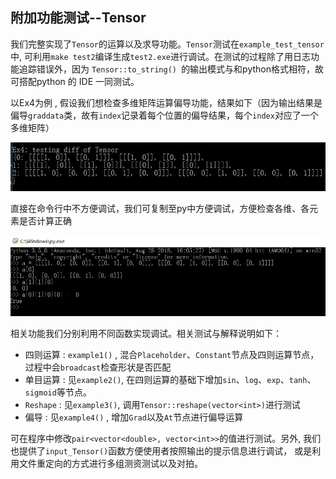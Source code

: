 ## 附加功能测试--Tensor 

我们完整实现了```Tensor```的运算以及求导功能。```Tensor```测试在```example_test_tensor```中, 可利用```make test2```编译生成```test2.exe```进行调试。在测试的过程除了用日志功能追踪错误外，因为 ```Tensor::to_string() ```的输出模式与和python格式相符，故可搭配python 的 IDE 一同测试。

以Ex4为例 , 假设我们想检查多维矩阵运算偏导功能，结果如下（因为输出结果是偏导```graddata```类，故有```index```记录着每个位置的偏导结果，每个```index```对应了一个多维矩阵）

![](Picture_test/tensor1.JPG)

直接在命令行中不方便调试，我们可复制至py中方便调试，方便检查各维、各元素是否计算正确

![](Picture_test/tensor2.jpg)

相关功能我们分别利用不同函数实现调试。相关测试与解释说明如下：

+ 四则运算 : ```example1()``` , 混合```Placeholder```、```Constant```节点及四则运算节点，过程中会```broadcast```检查形状是否匹配
+ 单目运算 : 见```example2()```, 在四则运算的基础下增加```sin```、```log```、```exp```、```tanh```、```sigmoid```等节点。
+ ```Reshape``` : 见```example3()```, 调用```Tensor::reshape(vector<int>)```进行测试
+ 偏导 : 见```example4()``` , 增加```Grad```以及```At```节点进行偏导运算

可在程序中修改```pair<vector<double>, vector<int>>```的值进行测试。另外, 我们也提供了```input_Tensor()```函数方便使用者按照输出的提示信息进行调试， 或是利用文件重定向的方式进行多组测资测试以及对拍。